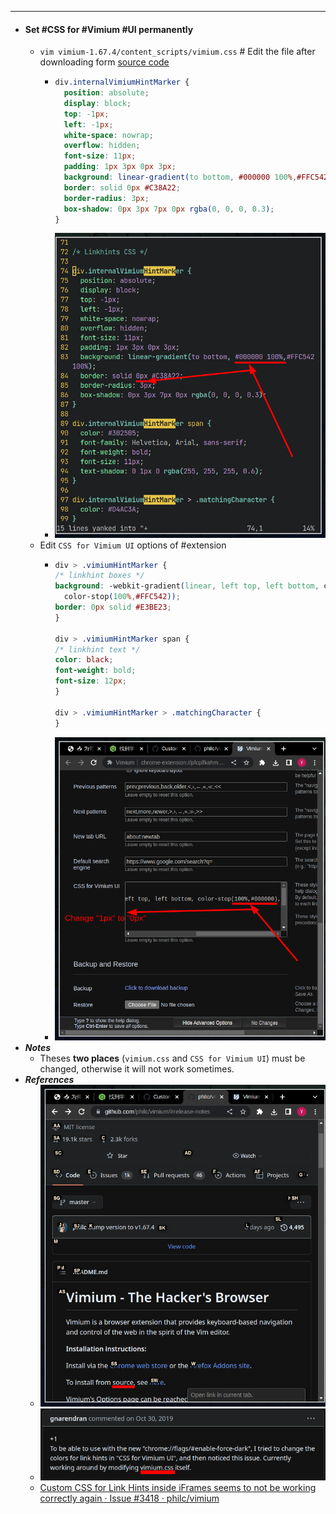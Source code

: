 - ---
- #### Set #CSS for #Vimium #UI permanently
	- `vim vimium-1.67.4/content_scripts/vimium.css` # Edit the file after downloading form [source code](https://github.com/philc/vimium/tags)
		- ```CSS
		  div.internalVimiumHintMarker {
		    position: absolute;
		    display: block;
		    top: -1px;
		    left: -1px;
		    white-space: nowrap;
		    overflow: hidden;
		    font-size: 11px;
		    padding: 1px 3px 0px 3px;
		    background: linear-gradient(to bottom, #000000 100%,#FFC542 100%);
		    border: solid 0px #C38A22;
		    border-radius: 3px;
		    box-shadow: 0px 3px 7px 0px rgba(0, 0, 0, 0.3);
		  }
		  ```
		- ![image.png](../assets/image_1670657319211_0.png)
	- Edit `CSS for Vimium UI` options of #extension
		- ```CSS
		  div > .vimiumHintMarker {
		  /* linkhint boxes */
		  background: -webkit-gradient(linear, left top, left bottom, color-stop(100%,#000000),
		    color-stop(100%,#FFC542));
		  border: 0px solid #E3BE23;
		  }
		  
		  div > .vimiumHintMarker span {
		  /* linkhint text */
		  color: black;
		  font-weight: bold;
		  font-size: 12px;
		  }
		  
		  div > .vimiumHintMarker > .matchingCharacter {
		  }
		  ```
		- ![image.png](../assets/image_1670658785221_0.png)
- ***Notes***
	- Theses **two places** (`vimium.css` and `CSS for Vimium UI`) must be changed, otherwise it will not work sometimes.
- ***References***
	- ![image.png](../assets/image_1670659380963_0.png)
	- ![image.png](../assets/image_1670659243064_0.png)
	- [Custom CSS for Link Hints inside iFrames seems to not be working correctly again · Issue #3418 · philc/vimium](https://github.com/philc/vimium/issues/3418)